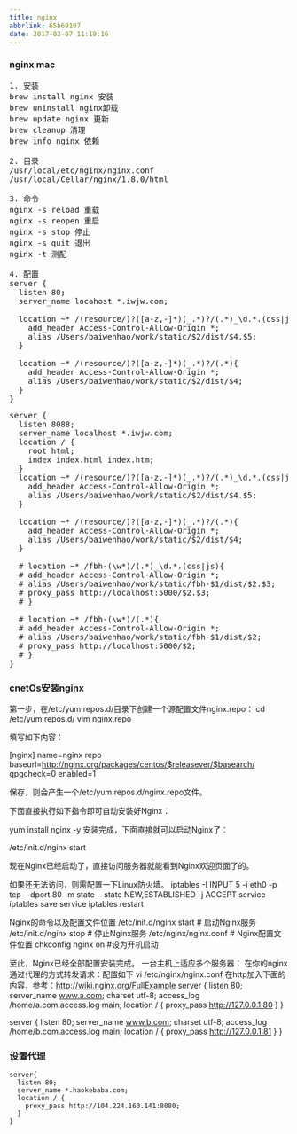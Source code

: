 ```yaml
---
title: nginx
abbrlink: 65b69107
date: 2017-02-07 11:19:16
---
```


### nginx mac
<pre>
1. 安装
brew install nginx 安装
brew uninstall nginx卸载
brew update nginx 更新
brew cleanup 清理
brew info nginx 依赖

2. 目录
/usr/local/etc/nginx/nginx.conf
/usr/local/Cellar/nginx/1.8.0/html

3. 命令
nginx -s reload 重载
nginx -s reopen 重启
nginx -s stop 停止
nginx -s quit 退出
nginx -t 测配

4. 配置
server {
  listen 80;
  server_name locahost *.iwjw.com;

  location ~* /(resource/)?([a-z,-]*)(_.*)?/(.*)_\d.*.(css|js){
    add_header Access-Control-Allow-Origin *;
    alias /Users/baiwenhao/work/static/$2/dist/$4.$5;
  }

  location ~* /(resource/)?([a-z,-]*)(_.*)?/(.*){
    add_header Access-Control-Allow-Origin *;
    alias /Users/baiwenhao/work/static/$2/dist/$4;
  }
}
</pre>

<pre>
server {
  listen 8088;
  server_name localhost *.iwjw.com;
  location / {
    root html;
    index index.html index.htm;
  }
  location ~* /(resource/)?([a-z,-]*)(_.*)?/(.*)_\d.*.(css|js){
    add_header Access-Control-Allow-Origin *;
    alias /Users/baiwenhao/work/static/$2/dist/$4.$5;
  }

  location ~* /(resource/)?([a-z,-]*)(_.*)?/(.*){
    add_header Access-Control-Allow-Origin *;
    alias /Users/baiwenhao/work/static/$2/dist/$4;
  }

  # location ~* /fbh-(\w*)/(.*)_\d.*.(css|js){
  # add_header Access-Control-Allow-Origin *;
  # alias /Users/baiwenhao/work/static/fbh-$1/dist/$2.$3;
  # proxy_pass http://localhost:5000/$2.$3;
  # }

  # location ~* /fbh-(\w*)/(.*){
  # add_header Access-Control-Allow-Origin *;
  # alias /Users/baiwenhao/work/static/fbh-$1/dist/$2;
  # proxy_pass http://localhost:5000/$2;
  # }
}
</pre>

### cnetOs安装nginx
第一步，在/etc/yum.repos.d/目录下创建一个源配置文件nginx.repo：
cd /etc/yum.repos.d/
vim nginx.repo

填写如下内容：

[nginx]
name=nginx repo
baseurl=http://nginx.org/packages/centos/$releasever/$basearch/
gpgcheck=0
enabled=1

保存，则会产生一个/etc/yum.repos.d/nginx.repo文件。

下面直接执行如下指令即可自动安装好Nginx：

yum install nginx -y
安装完成，下面直接就可以启动Nginx了：

/etc/init.d/nginx start

现在Nginx已经启动了，直接访问服务器就能看到Nginx欢迎页面了的。

如果还无法访问，则需配置一下Linux防火墙。
iptables -I INPUT 5 -i eth0 -p tcp --dport 80 -m state --state NEW,ESTABLISHED -j ACCEPT
service iptables save
service iptables restart

Nginx的命令以及配置文件位置
/etc/init.d/nginx start # 启动Nginx服务
/etc/init.d/nginx stop # 停止Nginx服务
/etc/nginx/nginx.conf # Nginx配置文件位置
chkconfig nginx on #设为开机启动

至此，Nginx已经全部配置安装完成。
一台主机上适应多个服务器：
在你的nginx通过代理的方式转发请求：配置如下
vi /etc/nginx/nginx.conf
在http加入下面的内容，参考：http://wiki.nginx.org/FullExample
server {
  listen 80;
  server_name www.a.com;
  charset utf-8;
  access_log /home/a.com.access.log main;
  location / {
    proxy_pass http://127.0.0.1:80
  }
}

server {
  listen 80;
  server_name www.b.com;
  charset utf-8;
  access_log /home/b.com.access.log main;
  location / {
    proxy_pass http://127.0.0.1:81
  }
}

### 设置代理
```
server{
  listen 80;
  server_name *.haokebaba.com;
  location / {
    proxy_pass http://104.224.160.141:8080;
  }
}
```